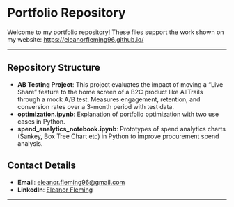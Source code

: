 # Portfolio Repository

Welcome to my portfolio repository! These files support the work shown on my website: https://eleanorfleming96.github.io/

---

## Repository Structure

- **AB Testing Project**: This project evaluates the impact of moving a “Live Share” feature to the home screen of a B2C product like AllTrails through a mock A/B test. Measures engagement, retention, and conversion rates over a 3-month period with test data.
- **optimization.ipynb**: Explanation of portfolio optimization with two use cases in Python.
- **spend_analytics_notebook.ipynb**: Prototypes of spend analytics charts (Sankey, Box Tree Chart etc) in Python to improve procurement spend analysis.

## Contact Details

- **Email**: eleanor.fleming96@gmail.com  
- **LinkedIn**: [Eleanor Fleming](https://www.linkedin.com/in/eleanor-fleming)

---
